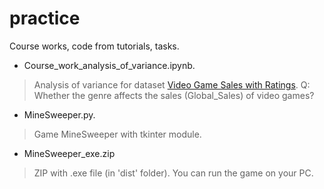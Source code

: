 # practice
Course works, code from tutorials, tasks.

+ Course_work_analysis_of_variance.ipynb. 
> Analysis of variance for dataset [Video Game Sales with Ratings](https://www.kaggle.com/rush4ratio/video-game-sales-with-ratings). Q: Whether the genre affects the sales (Global_Sales) of video games?

+ MineSweeper.py. 
> Game MineSweeper with tkinter module.

+ MineSweeper_exe.zip
> ZIP with .exe file (in 'dist' folder). You can run the game on your PC.
